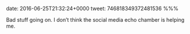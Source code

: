 date: 2016-06-25T21:32:24+0000
tweet: 746818349372481536
%%%

Bad stuff going on. I don’t think the social media echo chamber is helping me.
